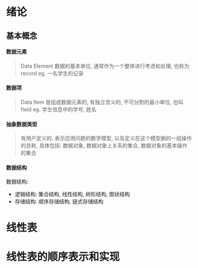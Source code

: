 # 绪论
## 基本概念
#### 数据元素
> Data Element
> 数据的基本单位, 通常作为一个整体进行考虑和处理, 也称为record
> eg. 一名学生的记录

#### 数据项
> Data Item
> 是组成数据元素的, 有独立含义的, 不可分割的最小单位, 也叫field
> eg. 学生信息中的学号, 姓名

#### 抽象数据类型
> 有用户定义的, 表示应用问题的数学模型, 以及定义在这个模型删的一组操作的总称, 具体包括: 数据对象, 数据对象上关系的集合, 数据对象的基本操作的集合

#### 数据结构
数据结构:
- 逻辑结构: 集合结构, 线性结构, 树形结构, 图状结构
- 存储结构: 顺序存储结构, 链式存储结构

# 线性表
# 线性表的顺序表示和实现

